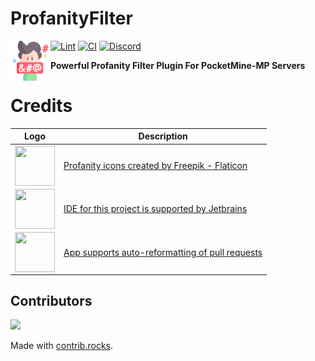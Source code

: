 # ProfanityFilter

<img src="assets/images/swearing.png" height="64" width="64" align="left"></img>

<!--
[![State](https://poggit.pmmp.io/shield.state/ProfanityFilter)](https://poggit.pmmp.io/p/ProfanityFilter)
[![API](https://poggit.pmmp.io/shield.api/ProfanityFilter)](https://poggit.pmmp.io/p/ProfanityFilter)
[![Downloads Total](https://poggit.pmmp.io/shield.dl.total/ProfanityFilter)](https://poggit.pmmp.io/p/ProfanityFilter)
[![Downloads](https://poggit.pmmp.io/shield.dl/ProfanityFilter)](https://poggit.pmmp.io/p/ProfanityFilter)
-->
[![Lint](https://poggit.pmmp.io/ci.shield/nhanaz-pm-pl/ProfanityFilter/ProfanityFilter)](https://poggit.pmmp.io/ci/nhanaz-pm-pl/ProfanityFilter/ProfanityFilter)
[![CI](https://github.com/nhanaz-pm-pl/ProfanityFilter/actions/workflows/phpstan.yml/badge.svg)](https://github.com/nhanaz-pm-pl/ProfanityFilter/actions/workflowsphpstan.yml)
[![Discord](https://img.shields.io/discord/929911970457583626.svg?label=&logo=discord&logoColor=ffffff&color=7389D8&labelColor=6A7EC2)](https://discord.gg/x4CrYtmWhY)

**Powerful Profanity Filter Plugin For PocketMine-MP Servers**

# Credits

| Logo  | Description |
| ------------- | ----------- |
| <img src="https://media.flaticon.com/dist/min/img/logo/flaticon_negative.svg" height="64" width="64" align="left"> | <a href="https://www.flaticon.com/free-icons/profanity">Profanity icons created by Freepik - Flaticon</a> |
| <img src="https://resources.jetbrains.com/storage/products/company/brand/logos/PhpStorm_icon.png" height="64" width="64" align="left"> | <a href="https://jb.gg/OpenSourceSupport">IDE for this project is supported by Jetbrains</a> |
| <img src="https://avatars.githubusercontent.com/ml/1377?s=82&v=4" height="64" width="64" align="left"> | <a href="https://restyled.io/">App supports auto-reformatting of pull requests</a> |

## Contributors
<a href="https://github.com/nhanaz-pm-pl/ProfanityFilter/graphs/contributors">
  <img src="https://contrib.rocks/image?repo=nhanaz-pm-pl/ProfanityFilter" />
</a>

Made with [contrib.rocks](https://contrib.rocks).
